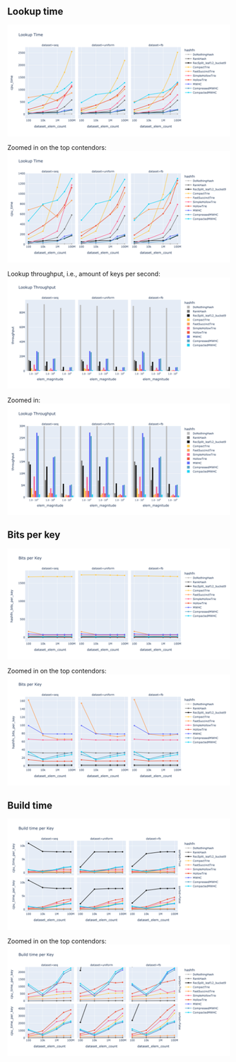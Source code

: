 ## Lookup time
![lookup time](https://github.com/DominikHorn/exotic-hashing/raw/40f2079cc002bb336305442488c2acc6758c85f9/results/lookup_time.png)

Zoomed in on the top contendors:
![zoomed lookup time](https://github.com/DominikHorn/exotic-hashing/raw/40f2079cc002bb336305442488c2acc6758c85f9/results/zoomed_lookup_time.png)

Lookup throughput, i.e., amount of keys per second:
![lookup throughput](https://github.com/DominikHorn/exotic-hashing/raw/40f2079cc002bb336305442488c2acc6758c85f9/results/lookup_throughput.png)

Zoomed in:
![zoomed lookup throughput](https://github.com/DominikHorn/exotic-hashing/raw/40f2079cc002bb336305442488c2acc6758c85f9/results/zoomed_lookup_throughput.png)

## Bits per key
![bits per key](https://github.com/DominikHorn/exotic-hashing/raw/40f2079cc002bb336305442488c2acc6758c85f9/results/bits_per_key.png)

Zoomed in on the top contendors:
![zoomed bits per key](https://github.com/DominikHorn/exotic-hashing/raw/40f2079cc002bb336305442488c2acc6758c85f9/results/zoomed_bits_per_key.png)

## Build time
![build time](https://github.com/DominikHorn/exotic-hashing/raw/40f2079cc002bb336305442488c2acc6758c85f9/results/build_time.png)

Zoomed in on the top contendors:
![zoomed build time](https://github.com/DominikHorn/exotic-hashing/raw/40f2079cc002bb336305442488c2acc6758c85f9/results/zoomed_build_time.png)